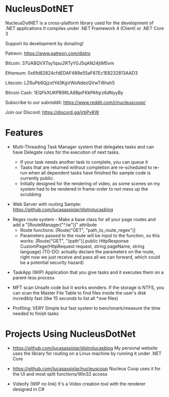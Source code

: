# NucleusDotNET
NucleusDotNET is a cross-platform library used for the development of .NET applications
It compiles under .NET Framework 4 (Client) or .NET Core 3

Support its development by donating! 

Patreon: https://www.patreon.com/distro

Bitcoin: 37UABQVXTsy1qsu2RTyYGJ5qAN24jtM5vm

Ethereum: 0x6fd82824cfdEDAF489e55aF67Ec1E8232813AAD3

Litecoin: LZ6uPb6QjzxtYd3KgVWoNdezQVwTi6hsh5

Bitcoin Cash: 1EQFkXUKPB9RLA8BpiFKkPAfqrz6dNyyBy



Subscribe to our subreddit: https://www.reddit.com/r/nucleuscoop/

Join our Discord: https://discord.gg/jrbPvKW


# Features

* Multi-Threading
Task Manager system that delegates tasks and can have Delegate rules for the execution of next tasks.
    - If your task needs another task to complete, you can queue it
    - Tasks that are returned without completion are re-scheduled to re-run when all dependent tasks have finished
No sample code is currently public.
    - Initially designed for the rendering of video, as some scenes on my system had to be rendered in frame-order to not mess up the scrubbing


* Web Server with routing
Sample: https://github.com/lucasassislar/distrolucasblog
- Regex route system - Make a base class for all your page routes and add a "[RouteManager("^/w")]" attribute
    - Route functions: [Route("GET", "path_to_route_regex")]
    - Parameters passed to the route will be input to the function, so this works:
            [Route("GET", "/path")]
            public HttpResponse CustomPage(HttpRequest request, string pageName, string language)
            (TO-DO: actually declare the parameters on the route, right now we just receive and pass all we can forward, which could be a potential security hazard)


* TaskApp (WIP)
Application that you give tasks and it executes them on a parent-less process

* MFT scan
Unsafe code but it works wonders.
If the storage is NTFS, you can scan the Master File Table to find files inside the user's disk incredibly fast (like 15 seconds to list all *.exe files)

* Profiling: VERY Simple but fast system to benchmark/measure the time needed to finish tasks


# Projects Using NucleusDotNet

- https://github.com/lucasassislar/distrolucasblog 
My personal website uses the library for routing on a Linux machine by running it under .NET Core

- https://github.com/lucasassislar/nucleuscoop 
Nucleus Coop uses it for the UI and most split functions/Win32 access

- Videofy (WIP no link)
It's a Video creation tool with the renderer designed in C#
